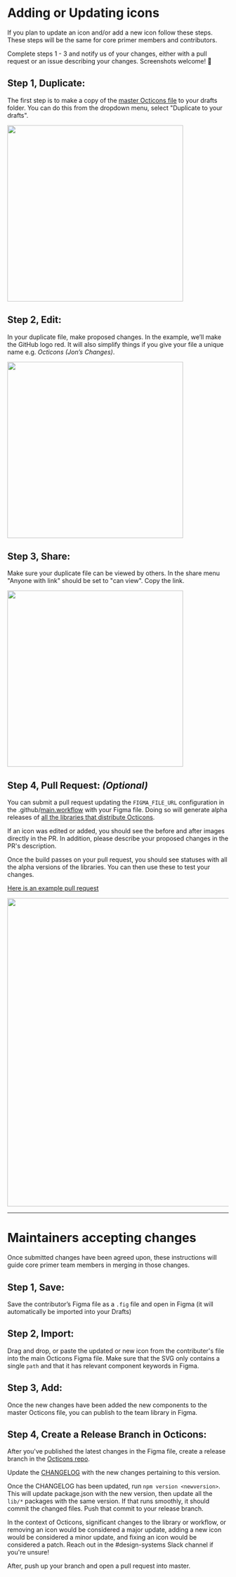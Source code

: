 # Adding or Updating icons

If you plan to update an icon and/or add a new icon follow these steps. These steps will be the same for core primer members and contributors.

Complete steps 1 - 3 and notify us of your changes, either with a pull request or an issue describing your changes. Screenshots welcome! 🎉

## Step 1, Duplicate:

The first step is to make a copy of the [master Octicons file][master-octicons] to your drafts folder. You can do this from the dropdown menu, select "Duplicate to your drafts".

[<img src="https://user-images.githubusercontent.com/54012/37802948-c10dca06-2de9-11e8-98c3-dd45cd561865.gif" width="400"/>](https://user-images.githubusercontent.com/54012/37802948-c10dca06-2de9-11e8-98c3-dd45cd561865.gif)

## Step 2, Edit:

In your duplicate file, make proposed changes. In the example, we’ll make the GitHub logo red. It will also simplify things if you give your file a unique name e.g. _Octicons (Jon’s Changes)_.

[<img src="https://user-images.githubusercontent.com/54012/37803022-14d1a0fe-2dea-11e8-862d-b7ef22c918cf.gif" width="400"/>](https://user-images.githubusercontent.com/54012/37803022-14d1a0fe-2dea-11e8-862d-b7ef22c918cf.gif)

## Step 3, Share:

Make sure your duplicate file can be viewed by others. In the share menu "Anyone with link" should be set to "can view". Copy the link.

[<img src="https://user-images.githubusercontent.com/54012/37803059-3ca54432-2dea-11e8-8c27-36c83a2dc5cb.gif" width="400"/>](https://user-images.githubusercontent.com/54012/37803059-3ca54432-2dea-11e8-8c27-36c83a2dc5cb.gif)

## Step 4, Pull Request: _(Optional)_

You can submit a pull request updating the `FIGMA_FILE_URL` configuration in the .github/[main.workflow](https://github.com/primer/octicons/blob/master/.github/main.workflow?short_path=dd94174#L41) with your Figma file. Doing so will generate alpha releases of [all the libraries that distribute Octicons](https://github.com/primer/octicons#libraries).

If an icon was edited or added, you should see the before and after images directly in the PR. In addition, please describe your proposed changes in the PR's description.

Once the build passes on your pull request, you should see statuses with all the alpha versions of the libraries. You can then use these to test your changes.

[Here is an example pull request](https://github.com/primer/octicons/pull/206)

[<img src="https://user-images.githubusercontent.com/54012/37811102-45ec2abc-2e15-11e8-8c1d-2d162ddcdad2.png" width="700"/>](https://user-images.githubusercontent.com/54012/37811102-45ec2abc-2e15-11e8-8c1d-2d162ddcdad2.png)

---

# Maintainers accepting changes

Once submitted changes have been agreed upon, these instructions will guide core primer team members in merging in those changes.

## Step 1, Save:

Save the contributor’s Figma file as a `.fig` file and open in Figma (it will automatically be imported into your Drafts)


## Step 2, Import:

Drag and drop, or paste the updated or new icon from the contributer's file into the main Octicons Figma file. Make sure that the SVG only contains a single `path` and that it has relevant component keywords in Figma.


## Step 3, Add:

Once the new changes have been added the new components to the master Octicons file, you can publish to the team library in Figma.


## Step 4, Create a Release Branch in Octicons:

After you've published the latest changes in the Figma file, create a release branch in the [Octicons repo](https://github.com/primer/octicons).

Update the [CHANGELOG](https://github.com/primer/octicons/blob/master/CHANGELOG.md) with the new changes pertaining to this version.

Once the CHANGELOG has been updated, run `npm version <newversion>`. This will update package.json with the new version, then update all the `lib/*` packages with the same version. If that runs smoothly, it should commit the changed files. Push that commit to your release branch.

In the context of Octicons, significant changes to the library or workflow, or removing an icon would be considered a major update, adding a new icon would be considered a minor update, and fixing an icon would be considered a patch. Reach out in the #design-systems Slack channel if you're unsure!

After, push up your branch and open a pull request into master.

[master-octicons]: https://www.figma.com/file/FP7lqd1V00LUaT5zvdklkkZr/Octicons
